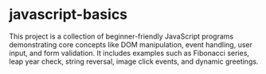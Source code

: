 # javascript-basics
This project is a collection of beginner-friendly JavaScript programs demonstrating core concepts like DOM manipulation, event handling, user input, and form validation. It includes examples such as Fibonacci series, leap year check, string reversal, image click events, and dynamic greetings.
